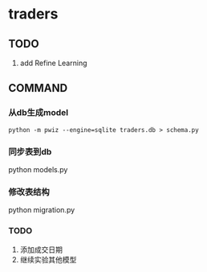 # traders

## TODO
1. add Refine Learning

## COMMAND

### 从db生成model 
`python -m pwiz --engine=sqlite traders.db > schema.py
`

### 同步表到db
python models.py

### 修改表结构
python migration.py

### TODO
1. 添加成交日期
2. 继续实验其他模型